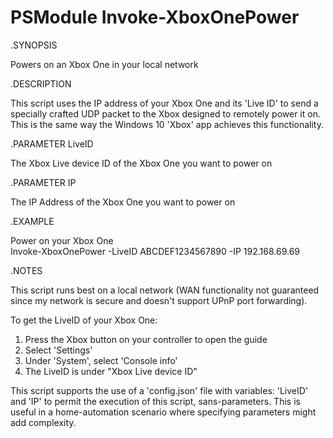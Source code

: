 # PSModule Invoke-XboxOnePower

.SYNOPSIS

Powers on an Xbox One in your local network

.DESCRIPTION

This script uses the IP address of your Xbox One and its 'Live ID' to send a specially crafted UDP packet to the Xbox designed to remotely power it on.  
This is the same way the Windows 10 'Xbox' app achieves this functionality.

.PARAMETER LiveID

The Xbox Live device ID of the Xbox One you want to power on


.PARAMETER IP

The IP Address of the Xbox One you want to power on

.EXAMPLE

Power on your Xbox One  
Invoke-XboxOnePower -LiveID ABCDEF1234567890 -IP 192.168.69.69

.NOTES

This script runs best on a local network (WAN functionality not guaranteed since my network is secure and doesn't support UPnP port forwarding).  

To get the LiveID of your Xbox One:  
1. Press the Xbox button on your controller to open the guide  
2. Select 'Settings'  
3. Under 'System', select 'Console info'  
4. The LiveID is under "Xbox Live device ID"

This script supports the use of a 'config.json' file with variables: 'LiveID' and 'IP' to permit the execution of this script, sans-parameters.
This is useful in a home-automation scenario where specifying parameters might add complexity.
